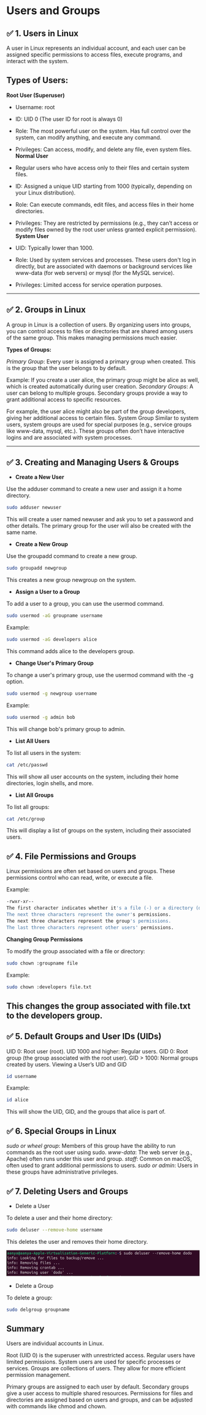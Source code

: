 # Users and Groups
## ✅ 1. Users in Linux

A user in Linux represents an individual account, and each user can be assigned specific permissions to access files, execute programs, and interact with the system.

## Types of Users:

**Root User (Superuser)**

- Username: root
- ID: UID 0 (The user ID for root is always 0)
- Role: The most powerful user on the system. Has full control over the system, can modify anything, and execute any command.
- Privileges: Can access, modify, and delete any file, even system files.
**Normal User**

- Regular users who have access only to their files and certain system files.
- ID: Assigned a unique UID starting from 1000 (typically, depending on your Linux distribution).
- Role: Can execute commands, edit files, and access files in their home directories.
- Privileges: They are restricted by permissions (e.g., they can’t access or modify files owned by the root user unless granted explicit permission).
**System User**

- UID: Typically lower than 1000.
- Role: Used by system services and processes. These users don't log in directly, but are associated with daemons or background services like www-data (for web servers) or mysql (for the MySQL service).
- Privileges: Limited access for service operation purposes.
---
## ✅ 2. Groups in Linux

A group in Linux is a collection of users. By organizing users into groups, you can control access to files or directories that are shared among users of the same group. This makes managing permissions much easier.

**Types of Groups:**

_Primary Group_: Every user is assigned a primary group when created. This is the group that the user belongs to by default.

Example: If you create a user alice, the primary group might be alice as well, which is created automatically during user creation.
_Secondary Groups_: A user can belong to multiple groups. Secondary groups provide a way to grant additional access to specific resources.

For example, the user alice might also be part of the group developers, giving her additional access to certain files.
System Group Similar to system users, system groups are used for special purposes (e.g., service groups like www-data, mysql, etc.).
These groups often don’t have interactive logins and are associated with system processes.


---
## ✅ 3. Creating and Managing Users & Groups

- **Create a New User**

Use the adduser command to create a new user and assign it a home directory.
```bash
sudo adduser newuser
```
This will create a user named newuser and ask you to set a password and other details. The primary group for the user will also be created with the same name.

- **Create a New Group**

Use the groupadd command to create a new group.
```bash
sudo groupadd newgroup
```
This creates a new group newgroup on the system.

- **Assign a User to a Group**

To add a user to a group, you can use the usermod command.
```bash
sudo usermod -aG groupname username
```
Example:
```bash
sudo usermod -aG developers alice
```
This command adds alice to the developers group.

- **Change User's Primary Group**

To change a user's primary group, use the usermod command with the -g option.
```bash
sudo usermod -g newgroup username
```
Example:
```bash
sudo usermod -g admin bob
```
This will change bob's primary group to admin.

- **List All Users**

To list all users in the system:
```bash
cat /etc/passwd
```
This will show all user accounts on the system, including their home directories, login shells, and more.

- **List All Groups**

To list all groups:
```bash
cat /etc/group
```
This will display a list of groups on the system, including their associated users.


## ✅ 4. File Permissions and Groups

Linux permissions are often set based on users and groups. These permissions control who can read, write, or execute a file.

Example:
```bash
-rwxr-xr--
The first character indicates whether it's a file (-) or a directory (d).
The next three characters represent the owner's permissions.
The next three characters represent the group's permissions.
The last three characters represent other users' permissions.
```
**Changing Group Permissions**

To modify the group associated with a file or directory:
```bash
sudo chown :groupname file
```
Example:
```bash
sudo chown :developers file.txt
```
This changes the group associated with file.txt to the developers group.
---

## ✅ 5. Default Groups and User IDs (UIDs)

UID 0: Root user (root).
UID 1000 and higher: Regular users.
GID 0: Root group (the group associated with the root user).
GID > 1000: Normal groups created by users.
Viewing a User’s UID and GID
```bash
id username
```
Example:
```bash
id alice
```
This will show the UID, GID, and the groups that alice is part of.


## ✅ 6. Special Groups in Linux

*sudo or wheel group*: Members of this group have the ability to run commands as the root user using sudo.
*www-data*: The web server (e.g., Apache) often runs under this user and group.
*staff*: Common on macOS, often used to grant additional permissions to users.
*sudo or admin*: Users in these groups have administrative privileges.


## ✅ 7. Deleting Users and Groups

- Delete a User

To delete a user and their home directory:
```bash
sudo deluser --remove-home username
```
This deletes the user and removes their home directory.

![alttext](./deluser.png)

- Delete a Group

To delete a group:
```bash
sudo delgroup groupname
```

## Summary

Users are individual accounts in Linux.

Root (UID 0) is the superuser with unrestricted access.
Regular users have limited permissions.
System users are used for specific processes or services.
Groups are collections of users. They allow for more efficient permission management.

Primary groups are assigned to each user by default.
Secondary groups give a user access to multiple shared resources.
Permissions for files and directories are assigned based on users and groups, and can be adjusted with commands like chmod and chown.